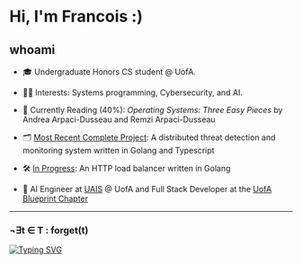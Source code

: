 # Hi, I'm Francois :)

## whoami

- 🎓 Undergraduate Honors CS student @ UofA.

- 🧑‍💻 Interests: Systems programming, Cybersecurity, and AI.

- 📖 Currently Reading (40%): *Operating Systems: Three Easy Pieces* by Andrea Arpaci-Dusseau and Remzi Arpaci-Dusseau

- 🗂️ [Most Recent Complete Project](https://github.com/Francois-Coleongco/SATD): A distributed threat detection and monitoring system written in Golang and Typescript

- 🛠️ [In Progress](https://github.com/Francois-Coleongco/LoadBalancer): An HTTP load balancer written in Golang

- 🤖 AI Engineer at [UAIS](https://github.com/UndergraduateArtificialIntelligenceClub) @ UofA and Full Stack Developer at the [UofA Blueprint Chapter](https://uofablueprint.com/)

<!--
----------------------------------------
[![My Skills](https://skillicons.dev/icons?i=cpp,rust,go,python,java,ts,js,bash,linux,git,nodejs,react,spring,django,postgres,sqlite,docker,selenium,tauri,neovim,pytorch,sklearn&perline=11)](https://skillicons.dev)
-->
----------------------------------------

### ¬∃t ∈ T : forget(t)
[![Typing SVG](https://readme-typing-svg.demolab.com?font=Fira+Code&pause=1000&width=600&separator=%3C&lines=+while+(walk)+%7B+walk+%3D+walk-%3Enext;+%7D)](https://git.io/typing-svg)

<!--
**Chris-Coleongco/Chris-Coleongco** is a ✨ _special_ ✨ repository because its `README.md` (this file) appears on your GitHub profile.

Here are some ideas to get you started:

- 🔭 I’m currently working on ...
- 🌱 I’m currently learning ...
- 👯 I’m looking to collaborate on ...
- 🤔 I’m looking for help with ...
- 💬 Ask me about ...
- 📫 How to reach me: ...
- 😄 Pronouns: ...
- ⚡ Fun fact: ...
-->
